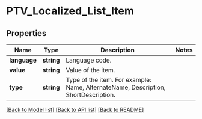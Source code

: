 # PTV_Localized_List_Item

## Properties
Name | Type | Description | Notes
------------ | ------------- | ------------- | -------------
**language** | **string** | Language code. | 
**value** | **string** | Value of the item. | 
**type** | **string** | Type of the item. For example: Name, AlternateName, Description, ShortDescription. | 

[[Back to Model list]](../README.md#documentation-for-models) [[Back to API list]](../README.md#documentation-for-api-endpoints) [[Back to README]](../README.md)


